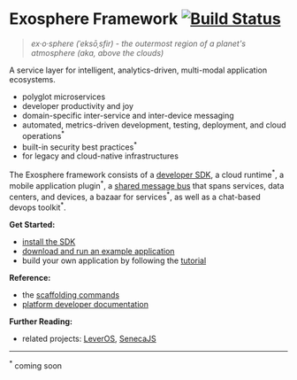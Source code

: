 # Exosphere Framework  [![Build Status](https://travis-ci.org/Originate/exosphere.svg?branch=master)](https://travis-ci.org/Originate/exosphere)
> _ex·o·sphere (ˈeksōˌsfir) - the outermost region of a planet's atmosphere (aka, above the clouds)_

A service layer
for intelligent, analytics-driven, multi-modal application ecosystems.

- polyglot microservices
- developer productivity and joy
- domain-specific inter-service and inter-device messaging
- automated, metrics-driven development, testing, deployment, and cloud operations<sup>&#42;</sup>
- built-in security best practices<sup>&#42;</sup>
- for legacy and cloud-native infrastructures

The Exosphere framework consists of a [developer SDK](https://github.com/originate/exosphere-sdk),
a cloud runtime<sup>&#42;</sup>,
a mobile application plugin<sup>&#42;</sup>,
a [shared message bus](https://github.com/originate/exocom-dev) that spans services, data centers, and devices,
a bazaar for services<sup>&#42;</sup>,
as well as a chat-based devops toolkit<sup>&#42;</sup>.


__Get Started:__
* [install the SDK](website/tutorial/part_1/03_installation.md)
* [download and run an example application](website/example-apps.md)
* build your own application by following the [tutorial](website/tutorial)

__Reference:__
* the [scaffolding commands](website/scaffolding.md)
* [platform developer documentation](website/developers/developers.md)

__Further Reading:__
* related projects: [LeverOS](https://github.com/leveros/leveros), [SenecaJS](http://senecajs.org)


<hr>

<sup>&#42;</sup>
coming soon
